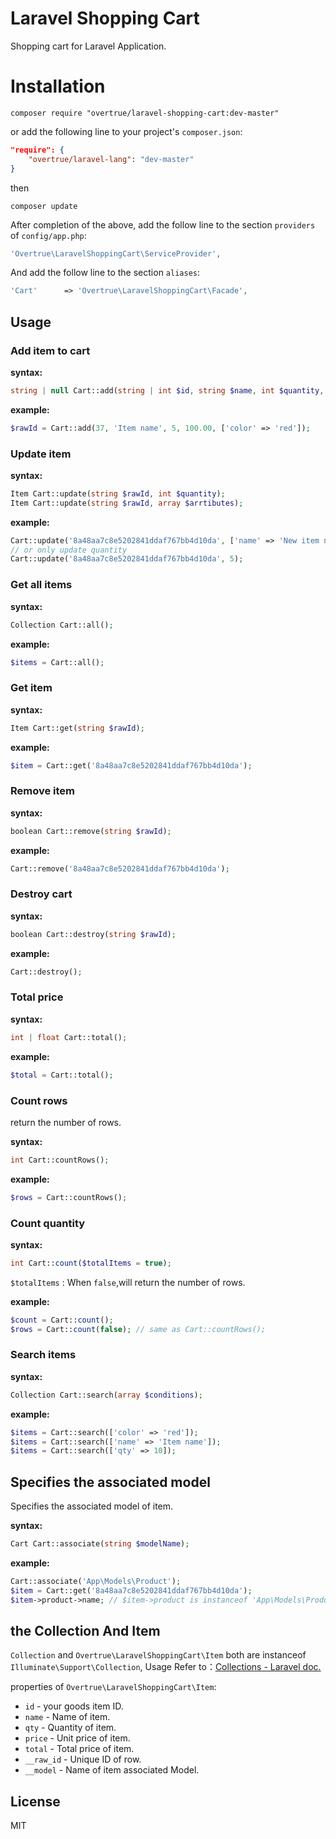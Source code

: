 # Laravel Shopping Cart

Shopping cart for Laravel Application.

# Installation

```shell
composer require "overtrue/laravel-shopping-cart:dev-master"
```

  or add the following line to your project's `composer.json`:

```json
"require": {
    "overtrue/laravel-lang": "dev-master"
}
```

then

```shell
composer update
```

After completion of the above, add the follow line to the section `providers` of `config/app.php`:

```php
'Overtrue\LaravelShoppingCart\ServiceProvider',
```

And add the follow line to the section `aliases`:

```php
'Cart'      => 'Overtrue\LaravelShoppingCart\Facade',
```

## Usage

### Add item to cart

**syntax:**

```php
string | null Cart::add(string | int $id, string $name, int $quantity, int | float 100.00 [, array $attributes = []]);
```

**example:**

```php
$rawId = Cart::add(37, 'Item name', 5, 100.00, ['color' => 'red']);
```

### Update item

**syntax:**

```php
Item Cart::update(string $rawId, int $quantity);
Item Cart::update(string $rawId, array $arrtibutes);
```

**example:**

```php
Cart::update('8a48aa7c8e5202841ddaf767bb4d10da', ['name' => 'New item name');
// or only update quantity
Cart::update('8a48aa7c8e5202841ddaf767bb4d10da', 5);
```

### Get all items

**syntax:**

```php
Collection Cart::all();
```

**example:**

```php
$items = Cart::all();
```


### Get item

**syntax:**

```php
Item Cart::get(string $rawId);
```

**example:**

```php
$item = Cart::get('8a48aa7c8e5202841ddaf767bb4d10da');
```

### Remove item

**syntax:**

```php
boolean Cart::remove(string $rawId);
```

**example:**

```php
Cart::remove('8a48aa7c8e5202841ddaf767bb4d10da');
```

### Destroy cart

**syntax:**

```php
boolean Cart::destroy(string $rawId);
```

**example:**

```php
Cart::destroy();
```

### Total price

**syntax:**

```php
int | float Cart::total();
```

**example:**

```php
$total = Cart::total();
```


### Count rows

return the number of rows.

**syntax:**

```php
int Cart::countRows();
```

**example:**

```php
$rows = Cart::countRows();
```


### Count quantity

**syntax:**

```php
int Cart::count($totalItems = true);
```

`$totalItems` : When `false`,will return the number of rows.

**example:**

```php
$count = Cart::count();
$rows = Cart::count(false); // same as Cart::countRows();
```

### Search items

**syntax:**

```php
Collection Cart::search(array $conditions);
```

**example:**

```php
$items = Cart::search(['color' => 'red']);
$items = Cart::search(['name' => 'Item name']);
$items = Cart::search(['qty' => 10]);
```

## Specifies the associated model

Specifies the associated model of item.

**syntax:**

```php
Cart Cart::associate(string $modelName);
```

**example:**

```php
Cart::associate('App\Models\Product');
$item = Cart::get('8a48aa7c8e5202841ddaf767bb4d10da');
$item->product->name; // $item->product is instanceof 'App\Models\Product'
```



## the Collection And Item

`Collection` and `Overtrue\LaravelShoppingCart\Item` both are instanceof `Illuminate\Support\Collection`, Usage Refer to：[Collections - Laravel doc.](http://laravel.com/docs/5.0/collections)

properties of `Overtrue\LaravelShoppingCart\Item`:

- `id` - your goods item ID.
- `name` - Name of item.
- `qty` - Quantity of item.
- `price` - Unit price of item.
- `total` - Total price of item.
- `__raw_id` - Unique ID of row.
- `__model` - Name of item associated Model.

## License

MIT
